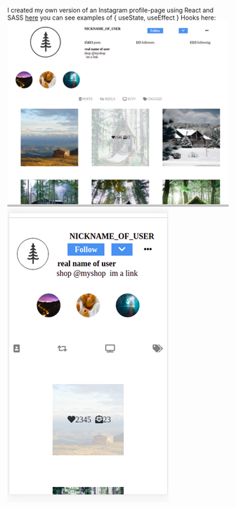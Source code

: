 I created my own version of an Instagram profile-page using React and SASS
[here](https://github.com/AngelosPa/Instagram-Profilepageclone/blob/main/src/components/Newpost.js)
you can see examples of { useState, useEffect } Hooks here:
![check here](insta2.png)
![check here](insta1.png)
